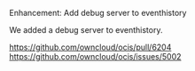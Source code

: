 Enhancement: Add debug server to eventhistory

We added a debug server to eventhistory.

https://github.com/owncloud/ocis/pull/6204
https://github.com/owncloud/ocis/issues/5002